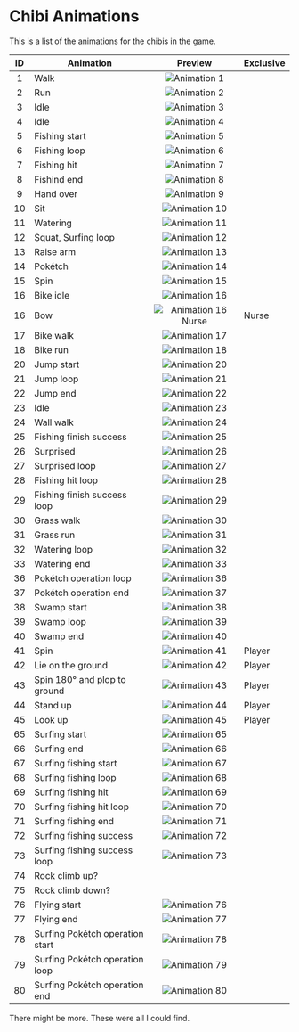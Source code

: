 # Chibi Animations

This is a list of the animations for the chibis in the game.

| ID | Animation | Preview | Exclusive |
| :-: | - | :-: | - |
| 1 | Walk | ![Animation 1](../../static/img/ac-index-anime-animations/1.gif) | |
| 2 | Run | ![Animation 2](../../static/img/ac-index-anime-animations/2.gif) | |
| 3 | Idle | ![Animation 3](../../static/img/ac-index-anime-animations/3.gif) | |
| 4 | Idle | ![Animation 4](../../static/img/ac-index-anime-animations/4.gif) | |
| 5 | Fishing start | ![Animation 5](../../static/img/ac-index-anime-animations/5.gif) | |
| 6 | Fishing loop | ![Animation 6](../../static/img/ac-index-anime-animations/6.gif) | |
| 7 | Fishing hit | ![Animation 7](../../static/img/ac-index-anime-animations/7.gif) | |
| 8 | Fishind end | ![Animation 8](../../static/img/ac-index-anime-animations/8.gif) | |
| 9 | Hand over | ![Animation 9](../../static/img/ac-index-anime-animations/9.gif) | |
| 10 | Sit | ![Animation 10](../../static/img/ac-index-anime-animations/10.gif) | |
| 11 | Watering | ![Animation 11](../../static/img/ac-index-anime-animations/11.gif) | |
| 12 | Squat, Surfing loop | ![Animation 12](../../static/img/ac-index-anime-animations/12.gif) | |
| 13 | Raise arm | ![Animation 13](../../static/img/ac-index-anime-animations/13.gif) | |
| 14 | Pok&eacute;tch | ![Animation 14](../../static/img/ac-index-anime-animations/14.gif) | |
| 15 | Spin | ![Animation 15](../../static/img/ac-index-anime-animations/15.gif) | |
| 16 | Bike idle | ![Animation 16](../../static/img/ac-index-anime-animations/16.gif) | |
| 16 | Bow | ![Animation 16 Nurse](../../static/img/ac-index-anime-animations/16-nurse.gif) | Nurse |
| 17 | Bike walk | ![Animation 17](../../static/img/ac-index-anime-animations/17.gif) | |
| 18 | Bike run | ![Animation 18](../../static/img/ac-index-anime-animations/18.gif) | |
| 20 | Jump start | ![Animation 20](../../static/img/ac-index-anime-animations/20.gif) | |
| 21 | Jump loop | ![Animation 21](../../static/img/ac-index-anime-animations/21.gif) | |
| 22 | Jump end | ![Animation 22](../../static/img/ac-index-anime-animations/22.gif) | |
| 23 | Idle | ![Animation 23](../../static/img/ac-index-anime-animations/23.gif) | |
| 24 | Wall walk | ![Animation 24](../../static/img/ac-index-anime-animations/24.gif) | |
| 25 | Fishing finish success | ![Animation 25](../../static/img/ac-index-anime-animations/25.gif) | |
| 26 | Surprised | ![Animation 26](../../static/img/ac-index-anime-animations/26.gif) | |
| 27 | Surprised loop | ![Animation 27](../../static/img/ac-index-anime-animations/27.gif) | |
| 28 | Fishing hit loop | ![Animation 28](../../static/img/ac-index-anime-animations/28.gif) | |
| 29 | Fishing finish success loop | ![Animation 29](../../static/img/ac-index-anime-animations/29.gif) | |
| 30 | Grass walk | ![Animation 30](../../static/img/ac-index-anime-animations/30.gif) | |
| 31 | Grass run | ![Animation 31](../../static/img/ac-index-anime-animations/31.gif) | |
| 32 | Watering loop | ![Animation 32](../../static/img/ac-index-anime-animations/32.gif) | |
| 33 | Watering end | ![Animation 33](../../static/img/ac-index-anime-animations/33.gif) | |
| 36 | Pok&eacute;tch operation loop | ![Animation 36](../../static/img/ac-index-anime-animations/36.gif) | |
| 37 | Pok&eacute;tch operation end | ![Animation 37](../../static/img/ac-index-anime-animations/37.gif) | |
| 38 | Swamp start | ![Animation 38](../../static/img/ac-index-anime-animations/38.gif) | |
| 39 | Swamp loop | ![Animation 39](../../static/img/ac-index-anime-animations/39.gif) | |
| 40 | Swamp end | ![Animation 40](../../static/img/ac-index-anime-animations/40.gif) | |
| 41 | Spin | ![Animation 41](../../static/img/ac-index-anime-animations/41.gif) | Player |
| 42 | Lie on the ground | ![Animation 42](../../static/img/ac-index-anime-animations/42.gif) | Player |
| 43 | Spin 180° and plop to ground | ![Animation 43](../../static/img/ac-index-anime-animations/43.gif) | Player |
| 44 | Stand up | ![Animation 44](../../static/img/ac-index-anime-animations/44.gif) | Player |
| 45 | Look up | ![Animation 45](../../static/img/ac-index-anime-animations/45.gif) | Player |
| 65 | Surfing start | ![Animation 65](../../static/img/ac-index-anime-animations/65.gif) | |
| 66 | Surfing end | ![Animation 66](../../static/img/ac-index-anime-animations/66.gif) | |
| 67 | Surfing fishing start | ![Animation 67](../../static/img/ac-index-anime-animations/67.gif) | |
| 68 | Surfing fishing loop | ![Animation 68](../../static/img/ac-index-anime-animations/68.gif) | |
| 69 | Surfing fishing hit | ![Animation 69](../../static/img/ac-index-anime-animations/69.gif) | |
| 70 | Surfing fishing hit loop | ![Animation 70](../../static/img/ac-index-anime-animations/70.gif) | |
| 71 | Surfing fishing end | ![Animation 71](../../static/img/ac-index-anime-animations/71.gif) | |
| 72 | Surfing fishing success | ![Animation 72](../../static/img/ac-index-anime-animations/72.gif) | |
| 73 | Surfing fishing success loop | ![Animation 73](../../static/img/ac-index-anime-animations/73.gif) | |
| 74 | Rock climb up? |  |  |
| 75 | Rock climb down? |  |  |
| 76 | Flying start | ![Animation 76](../../static/img/ac-index-anime-animations/76.gif) | |
| 77 | Flying end | ![Animation 77](../../static/img/ac-index-anime-animations/77.gif) | |
| 78 | Surfing Pok&eacute;tch operation start | ![Animation 78](../../static/img/ac-index-anime-animations/78.gif) | |
| 79 | Surfing Pok&eacute;tch operation loop | ![Animation 79](../../static/img/ac-index-anime-animations/79.gif) | |
| 80 | Surfing Pok&eacute;tch operation end | ![Animation 80](../../static/img/ac-index-anime-animations/80.gif) | |

There might be more. These were all I could find.
